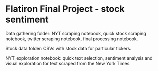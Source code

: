# Flatiron Final Project - stock sentiment
Data gathering folder: NYT scraping notebook, quick stock scraping notebook, twitter scraping notebook, final processing notebook.

Stock data folder: CSVs with stock data for particular tickers.

NYT_exploration notebook: quick text selection, sentiment analysis and visual exploration for text scraped from the New York Times.
